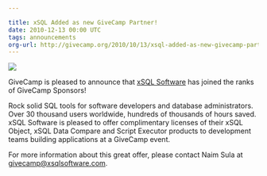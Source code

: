 ```yaml
---

title: xSQL Added as new GiveCamp Partner!
date: 2010-12-13 00:00 UTC
tags: announcements
org-url: http://givecamp.org/2010/10/13/xsql-added-as-new-givecamp-partner/
---
```


[![](xSQLLogo.jpg)](https://xsqlsoftware.com/)


GiveCamp is pleased to announce that [xSQL Software](https://xsqlsoftware.com/) has joined the ranks of GiveCamp Sponsors!

Rock solid SQL tools for software developers and database administrators. Over 30 thousand users worldwide, hundreds of thousands of hours saved. xSQL Software is pleased to offer complimentary licenses of their xSQL Object, xSQL Data Compare and Script Executor products to development teams building applications at a GiveCamp event.

For more information about this great offer, please contact Naim Sula at <givecamp@xsqlsoftware.com>.
